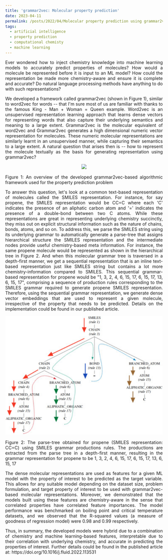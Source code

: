 ```yaml
---
title: 'grammar2vec: Molecular property prediction'
date: 2023-04-11
permalink: /posts/2022/04/Molecular property prediction using grammar2vec/
tags:
  - artificial intelligence
  - property prediction
  - computational chemisty
  - machine learning 
---
```

<div style="text-align: justify">

<p>Ever wondered how to inject chemistry knowledge into machine learning models to accurately predict properties of molecules? How would a molecule be represented before it is input to an ML model? How could the representation be made more chemistry-aware and ensure it is complete and accurate? Do natural language processing methods have anything to do with such representations?</p>

<p>We developed a framework called grammar2vec (shown in Figure 1), similar to word2vec for words -- that I'm sure most of us are familiar with thanks to the famous King - Man + Woman = Queen example.  Word2vec is an unsupervised representation learning approach that learns dense vectors for representing words that also capture their underlying semantics and meaning to a large extent. Grammar2vec is the molecular equivalent of word2vec and Grammar2vec generates a high dimensional numeric vector representation for molecules. These numeric molecular representations are similarly learnt in an unsupervised manner, while capturing their semantics to a large extent. A natural question that arises then is -- how to represent the molecule textually as the basis for generating representation using grammar2vec?</p>
  
<p style="text-align: center;"><img class="aligncenter size-full wp-image-123" src="/files/overall-framework.jpg" width="550" height="" /></p>
Figure 1: An overview of the developed grammar2vec-based algorithmic framework used for the property prediction problem 



<p>To answer this question, let's look at a common text-based representation of molecules called the SMILES representation. For instance, for say propene, the SMILES representation would be CC=C where each 'C' indicates the presence of an aliphatic carbon atom and '=' indicates the presence of a double-bond between two C atoms. While these representations are great in representing underlying chemistry succinctly, they miss out on explicit structural information such as the nature of chains, bonds, atoms, and so on. To address this, we parse the SMILES string using its underlying grammar to automatically generate a parse-tree that assigns hierarchical structure the SMILES representation and the intermediate nodes provide useful chemistry-based meta information. For instance, the same propene molecule would be represented as shown in the hierarchical tree in Figure 2. And when this molecular grammar tree is traversed in a depth-first manner, we get a sequential representation that is an inline text-based representation just like SMILES string but contains a lot more chemistry-information compared to SMILES. This sequential grammar-based representation for propene would be "1, 3, 2, 4, 6, 15, 17, 6, 15, 17, 13, 6, 15, 17", comprising a sequence of production rules corresponding to the SMILES grammar required to generate propene SMILES representation. Therefore, using the sequential grammar representation, we generate dense vector embeddings that are used to represent a given molecule, irrespective of the property that needs to be predicted. Details on the implementation could be found in our published article. </p>
  
<p style="text-align: center;"><img class="aligncenter size-full wp-image-123" src="/files/gram-tree.jpg" width="550" height="" /></p>
Figure 2: The parse-tree obtained for propene (SMILES representation: CC=C) using SMILES grammar productions rules. The productions are extracted from the parse tree in a depth-first manner, resulting in the grammar representation for propene to be 1, 3, 2, 4, 6, 15, 17, 6, 15, 17, 13, 6, 15, 17 


<p>The dense molecular representations are used as features for a given ML model with the property of interest to be predicted as the target variable. This allows for any suitable model depending on the dataset size, problem formulation, and target property of interest to be used with grammar2vec-based molecular representations. Moreover, we demonstrated that the models built using these features are chemistry-aware in the sense that correlated properties have correlated feature importances. The model performance was benchmarked on boiling point and critical temperature datasets, and we observed that the R-squared values (a measure of goodness of regression model) were 0.98 and 0.99 respectively. </p>

<p>Thus, in summary, the developed models were hybrid due to a combination of chemistry and machine learning-based features, interpretable due to their correlation with underlying chemistry, and accurate in predicting the properties of interest. Further details could be found in the published article at: https://doi.org/10.1016/j.fluid.2022.113531</p>
  
  
</div>
  

